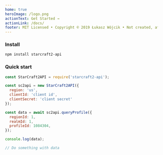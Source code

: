 ```yaml
---
home: true
heroImage: /logo.png
actionText: Get Started →
actionLink: /docs/
footer: MIT Licensed • Copyright © 2019 Łukasz Wójcik • Not created, affiliated or endorsed in any way by Blizzard Entertainment
---
```


### Install

``` bash
npm install starcraft2-api
```

### Quick start

``` javascript
const StarCraft2API = require('starcraft2-api');

const sc2api = new StarCraft2API({
  region: 'us',
  clientId: 'client id',
  clientSecret: 'client secret'
});

const data = await sc2api.queryProfile({
  regionId: 1,
  realmId: 1,
  profileId: 1084304,
});

console.log(data);

// Do something with data

``` 
